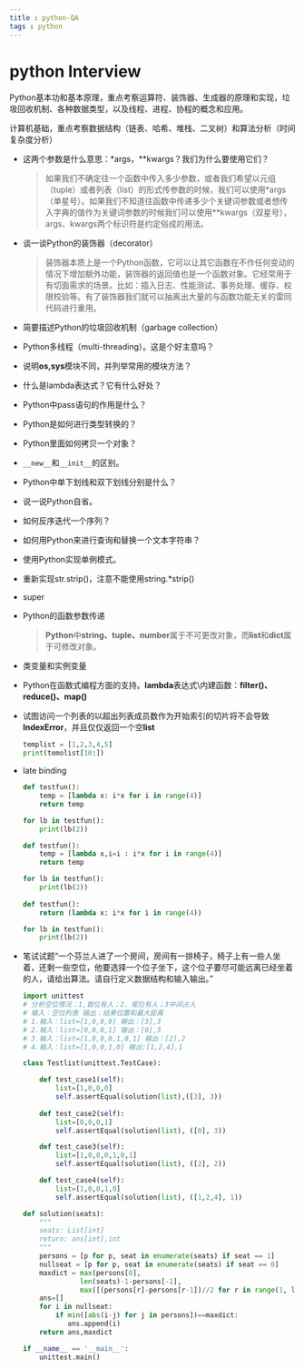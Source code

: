 ```yaml
---
title : python-QA
tags : python
---
```

# python Interview

Python基本功和基本原理，重点考察运算符、装饰器、生成器的原理和实现，垃圾回收机制、各种数据类型，以及线程、进程、协程的概念和应用。

计算机基础，重点考察数据结构（链表、哈希、堆栈、二叉树）和算法分析（时间复杂度分析）

- 这两个参数是什么意思：*args，**kwargs？我们为什么要使用它们？

  > 如果我们不确定往一个函数中传入多少参数，或者我们希望以元组（tuple）或者列表（list）的形式传参数的时候，我们可以使用*args（单星号）。如果我们不知道往函数中传递多少个关键词参数或者想传入字典的值作为关键词参数的时候我们可以使用**kwargs（双星号），args、kwargs两个标识符是约定俗成的用法。

- 谈一谈Python的装饰器（decorator）

  > 装饰器本质上是一个Python函数，它可以让其它函数在不作任何变动的情况下增加额外功能，装饰器的返回值也是一个函数对象。它经常用于有切面需求的场景。比如：插入日志、性能测试、事务处理、缓存、权限校验等。有了装饰器我们就可以抽离出大量的与函数功能无关的雷同代码进行重用。

- 简要描述Python的垃圾回收机制（garbage collection）

- Python多线程（multi-threading）。这是个好主意吗？

- 说明**os,sys**模块不同，并列举常用的模块方法？

- 什么是lambda表达式？它有什么好处？

- Python中pass语句的作用是什么？

- Python是如何进行类型转换的？

- Python里面如何拷贝一个对象？

- `__new__`和`__init__`的区别。

- Python中单下划线和双下划线分别是什么？

- 说一说Python自省。

- 如何反序迭代一个序列？

- 如何用Python来进行查询和替换一个文本字符串？

- 使用Python实现单例模式。

- 重新实现str.strip()，注意不能使用string.*strip()

- super

- Python的函数参数传递

  > **Python**中**string、tuple、number**属于不可更改对象，而**list**和**dict**属于可修改对象。

- 类变量和实例变量

- Python在函数式编程方面的支持。**lambda**表达式\内建函数：**filter()、reduce()、map()**

- 试图访问一个列表的以超出列表成员数作为开始索引的切片将不会导致**IndexError**，并且仅仅返回一个空**list**

  ```python
  templist = [1,2,3,4,5]
  print(temolist[10:])
  ```

- late binding

  ```python
  def testfun():
      temp = [lambda x: i*x for i in range(4)]
      return temp
  
  for lb in testfun():
      print(lb(2))
  
  def testfun():
      temp = [lambda x,i=i : i*x for i in range(4)]
      return temp
  
  for lb in testfun():
      print(lb(2))
      
  def testfun():
      return (lambda x: i*x for i in range(4))
  
  for lb in testfun():
      print(lb(2))
  ```

  

- 笔试试题“一个芬兰人进了一个房间，房间有一排椅子，椅子上有一些人坐着，还剩一些空位，他要选择一个位子坐下，这个位子要尽可能远离已经坐着的人，请给出算法。请自行定义数据结构和输入输出。”

  ```python
  import unittest
  # 分析空位情况：1,首位有人；2，尾位有人；3中间占人
  # 输入：空位列表 输出：结果位置和最大距离
  # 1.输入：list=[1,0,0,0] 输出：[3],3
  # 2.输入：list=[0,0,0,1] 输出：[0],3
  # 3.输入：list=[1,0,0,0,1,0,1] 输出：[2],2
  # 4.输入：list=[1,0,0,1,0] 输出:[1,2,4],1
  
  class Testlist(unittest.TestCase):
  
      def test_case1(self):
          list=[1,0,0,0]
          self.assertEqual(solution(list),([3], 3))
      
      def test_case2(self):
          list=[0,0,0,1]
          self.assertEqual(solution(list), ([0], 3))
  
      def test_case3(self):
          list=[1,0,0,0,1,0,1]
          self.assertEqual(solution(list), ([2], 2))
  
      def test_case4(self):
          list=[1,0,0,1,0]
          self.assertEqual(solution(list), ([1,2,4], 1))
  
  def solution(seats):
      """
      seats: List[int]
      return: ans[int],int
      """
      persons = [p for p, seat in enumerate(seats) if seat == 1]
      nullseat = [p for p, seat in enumerate(seats) if seat == 0]
      maxdict = max(persons[0], 
                len(seats)-1-persons[-1], 
                max([(persons[r]-persons[r-1])//2 for r in range(1, len(persons))]+[0]))
      ans=[]
      for i in nullseat:
          if min([abs(i-j) for j in persons])==maxdict:
             ans.append(i) 
      return ans,maxdict
  
  if __name__ == '__main__':
      unittest.main()
  ```

  